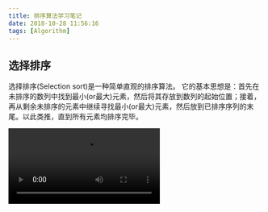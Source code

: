 ```yaml
---
title: 排序算法学习笔记
date: 2018-10-28 11:56:16
tags: [Algorithm]
---
```


<!-- more -->

## 选择排序

选择排序(Selection sort)是一种简单直观的排序算法。
它的基本思想是：首先在未排序的数列中找到最小(or最大)元素，然后将其存放到数列的起始位置；接着，再从剩余未排序的元素中继续寻找最小(or最大)元素，然后放到已排序序列的末尾。以此类推，直到所有元素均排序完毕。

![1](http://txycdn.miaopai.com/stream/oym4L60tRSN7qY8GZXtBkw___u586dfccddabd4.mp4?ssig=c380c6f827ca8833a3f12c14a21656ad&time_stamp=1540709707547)